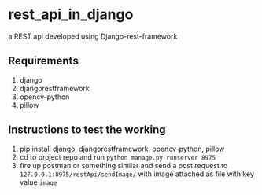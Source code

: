 # rest_api_in_django
a REST api developed using Django-rest-framework

## Requirements
1. django
2. djangorestframework
3. opencv-python
4. pillow

## Instructions to test the working
1. pip install django, djangorestframework, opencv-python, pillow
2. cd to project repo and run 
```python manage.py runserver 8975```
3. fire up postman or something similar and send a post request to ```127.0.0.1:8975/restApi/sendImage/``` with image attached as file with key value ```image```


